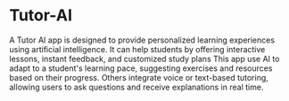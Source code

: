 # Tutor-AI
A Tutor AI app is designed to provide personalized learning experiences using artificial intelligence. It can help students by offering interactive lessons, instant feedback, and customized study plans
This app use AI to adapt to a student's learning pace, suggesting exercises and resources based on their progress. Others integrate voice or text-based tutoring, allowing users to ask questions and receive explanations in real time.
